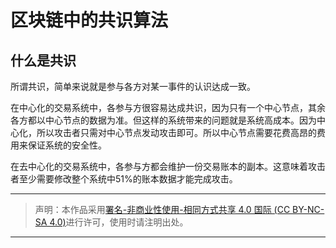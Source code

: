 # 区块链中的共识算法  

## 什么是共识  

所谓共识，简单来说就是参与各方对某一事件的认识达成一致。  

在中心化的交易系统中，各参与方很容易达成共识，因为只有一个中心节点，其余各方都以中心节点的数据为准。但这样的系统带来的问题就是系统高成本。因为中心化，所以攻击者只需对中心节点发动攻击即可。所以中心节点需要花费高昂的费用来保证系统的安全性。  

在去中心化的交易系统中，各参与方都会维护一份交易账本的副本。这意味着攻击者至少需要修改整个系统中51%的账本数据才能完成攻击。


---

> 声明：本作品采用[署名-非商业性使用-相同方式共享 4.0 国际 (CC BY-NC-SA 4.0)](https://creativecommons.org/licenses/by-nc-sa/4.0/deed.zh)进行许可，使用时请注明出处。  

---